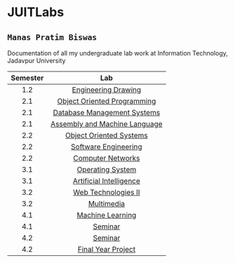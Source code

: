 # JUITLabs

## `Manas Pratim Biswas`

Documentation of all my undergraduate lab work at Information Technology, Jadavpur University

| Semester |                                        Lab                                         |
| :------: | :--------------------------------------------------------------------------------: |
|   1.2    |     [Engineering Drawing](https://github.com/sanam2405/EngineeringDrawingLabs)     |
|   2.1    |        [Object Oriented Programming](https://github.com/sanam2405/OOPLabs)         |
|   2.1    |        [Database Management Systems](https://github.com/sanam2405/DBMSLabs)        |
|   2.1    |       [Assembly and Machine Language](https://github.com/sanam2405/ASMLabs)        |
|   2.2    |          [Object Oriented Systems](https://github.com/sanam2405/OOSLabs)           |
|   2.2    |    [Software Engineering](https://github.com/sanam2405/SoftwareEngineeringLabs)    |
|   2.2    |       [Computer Networks](https://github.com/sanam2405/ComputerNetworksLabs)       |
|   3.1    |        [Operating System](https://github.com/sanam2405/OperatingSystemLabs)        |
|   3.1    | [Artificial Intelligence](https://github.com/sanam2405/ArtificialIntelligenceLabs) |
|   3.2    |       [Web Technologies II](https://github.com/sanam2405/WebTechnologyLabs)        |
|   3.2    |             [Multimedia](https://github.com/sanam2405/MultimediaLabs)              |
|   4.1    |        [Machine Learning](https://github.com/sanam2405/MachineLearningLabs)        |
|   4.1    |                  [Seminar](https://github.com/sanam2405/Seminar)                   |
|   4.2    |                  [Seminar](https://github.com/sanam2405/Seminar)                   |
|   4.2    |         [Final Year Project](https://github.com/sanam2405/PrivacyNetwork)          |

